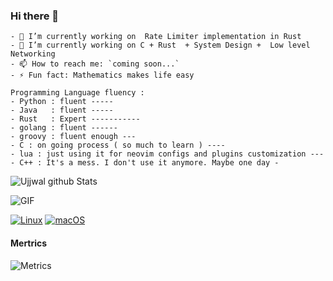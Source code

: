 

<!-- ![visitors](https://visitor-badge-reloaded.herokuapp.com/badge?page_id=Raymo111.Raymo111&color=00df00) -->

### Hi there 👋

<!-- ![](https://komarev.com/ghpvc/?username=ujjwal3067) -->
```
- 🔭 I’m currently working on  Rate Limiter implementation in Rust
- 🌱 I’m currently working on C + Rust  + System Design +  Low level Networking
- 📫 How to reach me: `coming soon...`
- ⚡ Fun fact: Mathematics makes life easy
```
```
Programming Language fluency : 
- Python : fluent -----
- Java   : fluent -----
- Rust   : Expert -----------
- golang : fluent ------
- groovy : fluent enough ---
- C : on going process ( so much to learn ) ----
- lua : just using it for neovim configs and plugins customization ---
- C++ : It's a mess. I don't use it anymore. Maybe one day -
```
![Ujjwal github Stats](https://github-readme-stats.vercel.app/api?username=ujjwal3067&count_private=true&show_icons=true)

<!-- ![Metrics](https://github.com/my-github-user/my-github-user/blob/master/github-metrics.svg) -->

<img align="center" alt="GIF" src="https://raw.githubusercontent.com/haoruilee/haoruilee/master/pic/pusheencode.gif" />



<!-- 
### Art... or Science @rougier

<img src="https://raw.githubusercontent.com/rougier/recursive-voronoi/master/recursive-voronoi.png" width="19%"> <img src="https://raw.githubusercontent.com/rougier/windmap/master/windmap.gif" width="19%"> <img src="https://raw.githubusercontent.com/rougier/alien-life/master/alien-life.gif" width="19%"> <img src="https://raw.githubusercontent.com/rougier/pendulum/master/pendulum.gif" width="19%"> <img src="https://raw.githubusercontent.com/rougier/unknown-pleasures/master/unknown-pleasures.gif" width="19%">
 -->

<!--  badges -->
[![Linux](https://svgshare.com/i/Zhy.svg)](https://svgshare.com/i/Zhy.svg)
[![macOS](https://svgshare.com/i/ZjP.svg)](https://svgshare.com/i/ZjP.svg)





<!-- Meterics action yaml -->

#### Mertrics

![Metrics](https://metrics.lecoq.io/ujjwal3067?template=classic&lines=1&achievements=1&isocalendar=1&isocalendar.duration=half-year&achievements.threshold=C&achievements.secrets=true&achievements.display=detailed&achievements.limit=0&config.timezone=America%2FToronto)





